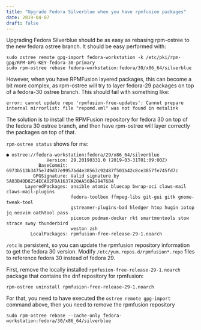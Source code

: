 ```yaml
---
title: "Upgrade Fedora Silverblue when you have rpmfusion packages"
date: 2019-04-07
draft: false
---
```


Upgrading Fedora Silverblue should be as easy as rebasing rpm-ostree to the new
fedora ostree branch. It should be easy performed with:

    sudo ostree remote gpg-import fedora-workstation -k /etc/pki/rpm-gpg/RPM-GPG-KEY-fedora-30-primary
    sudo rpm-ostree rebase fedora-workstation:fedora/30/x86_64/silverblue

However, when you have RPMFusion layered packages, this can become a bit more
complex, as rpm-ostree will try to layer fedora-29 packages on top of a
fedora-30 ostree branch. This should fail with something like:

    error: cannot update repo 'rpmfusion-free-updates': Cannot prepare internal mirrorlist: file "repomd.xml" was not found in metalink

The solution is to install the RPMFusion repository for fedora 30 on top of the fedora 30 ostree branch, and then have rpm-ostree will layer correctly the packages on top of that.

`rpm-ostree status` shows for me:

    ● ostree://fedora-workstation:fedora/29/x86_64/silverblue
                   Version: 29.20190331.0 (2019-03-31T01:09:00Z)
                BaseCommit: 6973b513b3475e749d37e9957bd4e38563c92487f501b42c8ce3857fe745fd7c
              GPGSignature: Valid signature by 5A03B4DD8254ECA02FDA1637A20AA56B429476B4
           LayeredPackages: ansible atomic bluecap bwrap-oci claws-mail claws-mail-plugins
                            fedora-toolbox ffmpeg-libs git-gui gitk gnome-tweak-tool
                            gstreamer-plugins-bad hledger htop hugin iotop jq neovim oathtool pass
                            picocom podman-docker rkt smartmontools stow strace sway thunderbird
                            weston zsh
             LocalPackages: rpmfusion-free-release-29-1.noarch

`/etc` is persistent, so you can update the rpmfusion repository information to get the fedora 30 version. Modify `/etc/yum.repos.d/rpmfusion*.repo` files to reference fedora 30 instead of fedora 29.

First, remove the locally installed `rpmfusion-free-release-29-1.noarch` package that contains the dnf repository for rpmfusion:

    rpm-ostree uninstall rpmfusion-free-release-29-1.noarch


For that, you need to have executed the `ostree remote gpg-import` command above, then you need to remove the rpmfusion repository

    sudo rpm-ostree rebase --cache-only fedora-workstation:fedora/30/x86_64/silverblue
